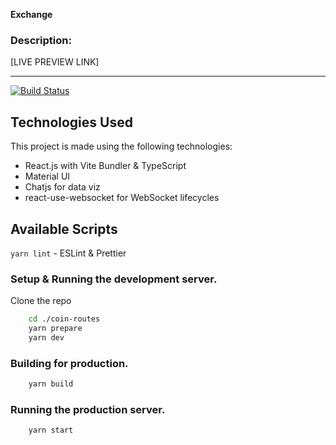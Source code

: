 **Exchange**

### Description:

[LIVE PREVIEW LINK]

<hr />

<!-- prettier-ignore-start -->
[![Build Status][build-badge]][build]

[build-badge]: https://img.shields.io/github/deployments/fayazpn/cr-exchange/production?label=vercel&logoColor=vercel
[build]: https://github.com/fayazpn/cr-exchange/deployments
<!-- prettier-ignore-end -->

## Technologies Used

This project is made using the following technologies:

- React.js with Vite Bundler & TypeScript
- Material UI
- Chatjs for data viz
- react-use-websocket for WebSocket lifecycles

## Available Scripts

`yarn lint` - ESLint & Prettier

### Setup & Running the development server.

Clone the repo

```bash
    cd ./coin-routes
    yarn prepare
    yarn dev
```

### Building for production.

```bash
    yarn build
```

### Running the production server.

```bash
    yarn start
```
